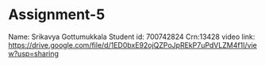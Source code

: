 # Assignment-5
Name: Srikavya Gottumukkala
Student id: 700742824
Crn:13428
video link: https://drive.google.com/file/d/1ED0bxE92ojQZPoJpREkP7uPdVLZM4f1I/view?usp=sharing
